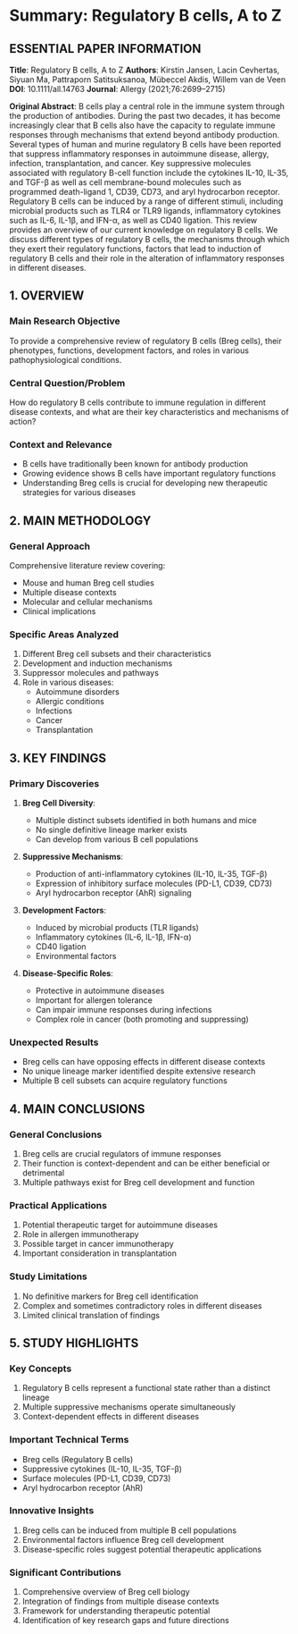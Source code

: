# Summary: Regulatory B cells, A to Z

## ESSENTIAL PAPER INFORMATION
**Title**: Regulatory B cells, A to Z
**Authors**: Kirstin Jansen, Lacin Cevhertas, Siyuan Ma, Pattraporn Satitsuksanoa, Mübeccel Akdis, Willem van de Veen
**DOI**: 10.1111/all.14763
**Journal**: Allergy (2021;76:2699–2715)

**Original Abstract**:
B cells play a central role in the immune system through the production of antibodies. During the past two decades, it has become increasingly clear that B cells also have the capacity to regulate immune responses through mechanisms that extend beyond antibody production. Several types of human and murine regulatory B cells have been reported that suppress inflammatory responses in autoimmune disease, allergy, infection, transplantation, and cancer. Key suppressive molecules associated with regulatory B-cell function include the cytokines IL-10, IL-35, and TGF-β as well as cell membrane-bound molecules such as programmed death-ligand 1, CD39, CD73, and aryl hydrocarbon receptor. Regulatory B cells can be induced by a range of different stimuli, including microbial products such as TLR4 or TLR9 ligands, inflammatory cytokines such as IL-6, IL-1β, and IFN-α, as well as CD40 ligation. This review provides an overview of our current knowledge on regulatory B cells. We discuss different types of regulatory B cells, the mechanisms through which they exert their regulatory functions, factors that lead to induction of regulatory B cells and their role in the alteration of inflammatory responses in different diseases.

## 1. OVERVIEW

### Main Research Objective
To provide a comprehensive review of regulatory B cells (Breg cells), their phenotypes, functions, development factors, and roles in various pathophysiological conditions.

### Central Question/Problem
How do regulatory B cells contribute to immune regulation in different disease contexts, and what are their key characteristics and mechanisms of action?

### Context and Relevance
- B cells have traditionally been known for antibody production
- Growing evidence shows B cells have important regulatory functions
- Understanding Breg cells is crucial for developing new therapeutic strategies for various diseases

## 2. MAIN METHODOLOGY

### General Approach
Comprehensive literature review covering:
- Mouse and human Breg cell studies
- Multiple disease contexts
- Molecular and cellular mechanisms
- Clinical implications

### Specific Areas Analyzed
1. Different Breg cell subsets and their characteristics
2. Development and induction mechanisms
3. Suppressor molecules and pathways
4. Role in various diseases:
   - Autoimmune disorders
   - Allergic conditions
   - Infections
   - Cancer
   - Transplantation

## 3. KEY FINDINGS

### Primary Discoveries
1. **Breg Cell Diversity**:
   - Multiple distinct subsets identified in both humans and mice
   - No single definitive lineage marker exists
   - Can develop from various B cell populations

2. **Suppressive Mechanisms**:
   - Production of anti-inflammatory cytokines (IL-10, IL-35, TGF-β)
   - Expression of inhibitory surface molecules (PD-L1, CD39, CD73)
   - Aryl hydrocarbon receptor (AhR) signaling

3. **Development Factors**:
   - Induced by microbial products (TLR ligands)
   - Inflammatory cytokines (IL-6, IL-1β, IFN-α)
   - CD40 ligation
   - Environmental factors

4. **Disease-Specific Roles**:
   - Protective in autoimmune diseases
   - Important for allergen tolerance
   - Can impair immune responses during infections
   - Complex role in cancer (both promoting and suppressing)

### Unexpected Results
- Breg cells can have opposing effects in different disease contexts
- No unique lineage marker identified despite extensive research
- Multiple B cell subsets can acquire regulatory functions

## 4. MAIN CONCLUSIONS

### General Conclusions
1. Breg cells are crucial regulators of immune responses
2. Their function is context-dependent and can be either beneficial or detrimental
3. Multiple pathways exist for Breg cell development and function

### Practical Applications
1. Potential therapeutic target for autoimmune diseases
2. Role in allergen immunotherapy
3. Possible target in cancer immunotherapy
4. Important consideration in transplantation

### Study Limitations
1. No definitive markers for Breg cell identification
2. Complex and sometimes contradictory roles in different diseases
3. Limited clinical translation of findings

## 5. STUDY HIGHLIGHTS

### Key Concepts
1. Regulatory B cells represent a functional state rather than a distinct lineage
2. Multiple suppressive mechanisms operate simultaneously
3. Context-dependent effects in different diseases

### Important Technical Terms
- Breg cells (Regulatory B cells)
- Suppressive cytokines (IL-10, IL-35, TGF-β)
- Surface molecules (PD-L1, CD39, CD73)
- Aryl hydrocarbon receptor (AhR)

### Innovative Insights
1. Breg cells can be induced from multiple B cell populations
2. Environmental factors influence Breg cell development
3. Disease-specific roles suggest potential therapeutic applications

### Significant Contributions
1. Comprehensive overview of Breg cell biology
2. Integration of findings from multiple disease contexts
3. Framework for understanding therapeutic potential
4. Identification of key research gaps and future directions